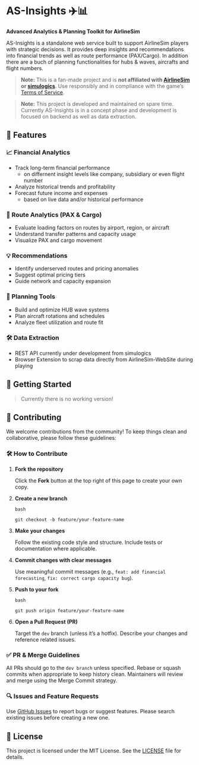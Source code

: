 # AS-Insights ✈️📊  
**Advanced Analytics & Planning Toolkit for AirlineSim**

AS-Insights is a standalone web service built to support AirlineSim players with strategic decisions. It provides deep insights and recommendations into financial trends as well as route performance (PAX/Cargo). In addition there are a buch of planning functionalities for hubs & waves, aircrafts and flight numbers.

> **Note:** This is a fan-made project and is **not affiliated with [AirlineSim](https://www.airlinesim.aero) or [simulogics](https://www.simulogics.net/)**. Use responsibly and in compliance with the game’s [Terms of Service](https://simulogics.games/terms/).

> **Note:** This project is developed and maintained on spare time. Currently AS-Insights is in a concept phase and development is focused on backend as well as data extraction.


## 🔧 Features

### 📈 Financial Analytics
- Track long-term financial performance
  - on differnent insight levels like company, subsidiary or even flight number
- Analyze historical trends and profitability
- Forecast future income and expenses
  - based on live data and/or historical performance

### 🧳 Route Analytics (PAX & Cargo)
- Evaluate loading factors on routes by airport, region, or aircraft
- Understand transfer patterns and capacity usage
- Visualize PAX and cargo movement

### 💡 Recommendations
- Identify underserved routes and pricing anomalies
- Suggest optimal pricing tiers
- Guide network and capacity expansion

### 🛫 Planning Tools
- Build and optimize HUB wave systems
- Plan aircraft rotations and schedules
- Analyze fleet utilization and route fit

### 🛠️ Data Extraction
- REST API currently under development from simulogics
- Browser Extension to scrap data directly from AirlineSim-WebSite during playing


## 🚀 Getting Started

> Currently there is no working version!


## 🤝 Contributing

We welcome contributions from the community! To keep things clean and collaborative, please follow these guidelines:

### 🛠️ How to Contribute

1. **Fork the repository**

      Click the **Fork** button at the top right of this page to create your own copy.

2. **Create a new branch**

      ```
      bash
      
      git checkout -b feature/your-feature-name
      ```

3. **Make your changes**

      Follow the existing code style and structure. Include tests or documentation where applicable.

4. **Commit changes with clear messages**

      Use meaningful commit messages (e.g., `feat: add financial forecasting`, `fix: correct cargo capacity bug`).

5. **Push to your fork**

      ```
      bash
      
      git push origin feature/your-feature-name
      ```

6. **Open a Pull Request (PR)**

      Target the `dev` branch (unless it’s a hotfix).
      Describe your changes and reference related issues.

### ✅ PR & Merge Guidelines

All PRs should go to the `dev branch` unless specified.
Rebase or squash commits when appropriate to keep history clean.
Maintainers will review and merge using the Merge Commit strategy.

### 🔍 Issues and Feature Requests
Use [GitHub Issues](https://github.com/Baymax2909/airlinesim-insights/issues) to report bugs or suggest features. Please search existing issues before creating a new one.


## 📄 License

This project is licensed under the MIT License. See the [LICENSE](https://github.com/Baymax2909/airlinesim-insights/blob/main/LICENSE) file for details.
